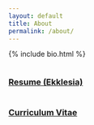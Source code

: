 ```yaml
---
layout: default
title: About
permalink: /about/
---
```

{% include bio.html %}

<div class="row">
  <div id="resume" class="column small-12 medium-large-6">
    <h3><a href="/assets/documents/McDowell-Resume-Ekklesia_web.pdf"><i class="fa fa-file-pdf-o fa-1x"></i>Resume (Ekklesia)</a></h3>
  </div>
  <div id="cv" class="column small-12 medium-large-6">
    <h3><a href="/assets/documents/McDowell-CV.pdf"><i class="fa fa-file-pdf-o fa-1x"></i>Curriculum Vitae</a></h3>
  </div>
</div>
